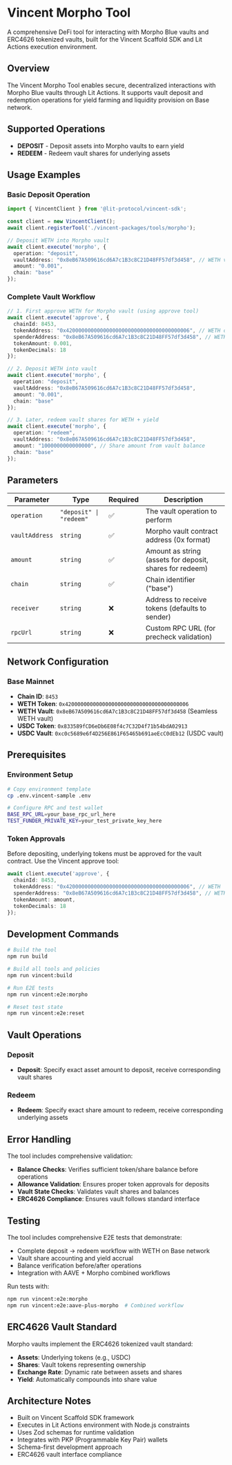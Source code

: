 # Vincent Morpho Tool

A comprehensive DeFi tool for interacting with Morpho Blue vaults and ERC4626 tokenized vaults, built for the Vincent Scaffold SDK and Lit Actions execution environment.

## Overview

The Vincent Morpho Tool enables secure, decentralized interactions with Morpho Blue vaults through Lit Actions. It supports vault deposit and redemption operations for yield farming and liquidity provision on Base network.

## Supported Operations

- **DEPOSIT** - Deposit assets into Morpho vaults to earn yield  
- **REDEEM** - Redeem vault shares for underlying assets

## Usage Examples

### Basic Deposit Operation

```typescript
import { VincentClient } from '@lit-protocol/vincent-sdk';

const client = new VincentClient();
await client.registerTool('./vincent-packages/tools/morpho');

// Deposit WETH into Morpho vault
await client.execute('morpho', {
  operation: "deposit",
  vaultAddress: "0x8eB67A509616cd6A7c1B3c8C21D48FF57df3d458", // WETH vault on Base
  amount: "0.001",
  chain: "base"
});
```

### Complete Vault Workflow

```typescript
// 1. First approve WETH for Morpho vault (using approve tool)
await client.execute('approve', {
  chainId: 8453,
  tokenAddress: "0x4200000000000000000000000000000000000006", // WETH on Base
  spenderAddress: "0x8eB67A509616cd6A7c1B3c8C21D48FF57df3d458", // WETH vault
  tokenAmount: 0.001,
  tokenDecimals: 18
});

// 2. Deposit WETH into vault
await client.execute('morpho', {
  operation: "deposit",
  vaultAddress: "0x8eB67A509616cd6A7c1B3c8C21D48FF57df3d458",
  amount: "0.001",
  chain: "base"
});

// 3. Later, redeem vault shares for WETH + yield
await client.execute('morpho', {
  operation: "redeem", 
  vaultAddress: "0x8eB67A509616cd6A7c1B3c8C21D48FF57df3d458",
  amount: "1000000000000000", // Share amount from vault balance
  chain: "base"
});
```

## Parameters

| Parameter | Type | Required | Description |
|-----------|------|----------|-------------|
| `operation` | `"deposit" \| "redeem"` | ✅ | The vault operation to perform |
| `vaultAddress` | `string` | ✅ | Morpho vault contract address (0x format) |
| `amount` | `string` | ✅ | Amount as string (assets for deposit, shares for redeem) |
| `chain` | `string` | ✅ | Chain identifier ("base") |
| `receiver` | `string` | ❌ | Address to receive tokens (defaults to sender) |
| `rpcUrl` | `string` | ❌ | Custom RPC URL (for precheck validation) |

## Network Configuration

### Base Mainnet
- **Chain ID**: `8453`
- **WETH Token**: `0x4200000000000000000000000000000000000006`
- **WETH Vault**: `0x8eB67A509616cd6A7c1B3c8C21D48FF57df3d458` (Seamless WETH vault)
- **USDC Token**: `0x833589fCD6eDb6E08f4c7C32D4f71b54bdA02913`
- **USDC Vault**: `0xc0c5689e6f4D256E861F65465b691aeEcC0dEb12` (USDC vault)

## Prerequisites

### Environment Setup
```bash
# Copy environment template
cp .env.vincent-sample .env

# Configure RPC and test wallet
BASE_RPC_URL=your_base_rpc_url_here
TEST_FUNDER_PRIVATE_KEY=your_test_private_key_here
```

### Token Approvals
Before depositing, underlying tokens must be approved for the vault contract. Use the Vincent approve tool:

```typescript
await client.execute('approve', {
  chainId: 8453,
  tokenAddress: "0x4200000000000000000000000000000000000006", // WETH
  spenderAddress: "0x8eB67A509616cd6A7c1B3c8C21D48FF57df3d458", // WETH Vault
  tokenAmount: amount,
  tokenDecimals: 18
});
```

## Development Commands

```bash
# Build the tool
npm run build

# Build all tools and policies  
npm run vincent:build

# Run E2E tests
npm run vincent:e2e:morpho

# Reset test state
npm run vincent:e2e:reset
```

## Vault Operations

### Deposit 
- **Deposit**: Specify exact asset amount to deposit, receive corresponding vault shares

### Redeem  
- **Redeem**: Specify exact share amount to redeem, receive corresponding underlying assets

## Error Handling

The tool includes comprehensive validation:

- **Balance Checks**: Verifies sufficient token/share balance before operations
- **Allowance Validation**: Ensures proper token approvals for deposits
- **Vault State Checks**: Validates vault shares and balances
- **ERC4626 Compliance**: Ensures vault follows standard interface

## Testing

The tool includes comprehensive E2E tests that demonstrate:

- Complete deposit → redeem workflow with WETH on Base network
- Vault share accounting and yield accrual
- Balance verification before/after operations
- Integration with AAVE + Morpho combined workflows

Run tests with:
```bash
npm run vincent:e2e:morpho
npm run vincent:e2e:aave-plus-morpho  # Combined workflow
```

## ERC4626 Vault Standard

Morpho vaults implement the ERC4626 tokenized vault standard:

- **Assets**: Underlying tokens (e.g., USDC)
- **Shares**: Vault tokens representing ownership
- **Exchange Rate**: Dynamic rate between assets and shares
- **Yield**: Automatically compounds into share value

## Architecture Notes

- Built on Vincent Scaffold SDK framework
- Executes in Lit Actions environment with Node.js constraints  
- Uses Zod schemas for runtime validation
- Integrates with PKP (Programmable Key Pair) wallets
- Schema-first development approach
- ERC4626 vault interface compliance
